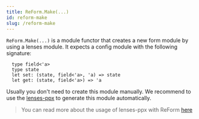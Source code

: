 ```yaml
---
title: ReForm.Make(...)
id: reform-make
slug: /reform-make
---
```


`ReForm.Make(...)` is a module functor that creates a new form module by using a lenses module. It expects a config module with the following signature:
```rescript
  type field<'a>
  type state
  let set: (state, field<'a>, 'a) => state
  let get: (state, field<'a>) => 'a
  ```
Usually you don't need to create this module manually. We recommend to use the [lenses-ppx](https://github.com/Astrocoders/lenses-ppx) to generate this module automatically. 
> You can read more about the usage of lenses-ppx with ReForm [here](/docs/getting-started#creating-our-form)

